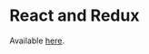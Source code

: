 # React and Redux

Available [here](https://www.freecodecamp.org/learn/front-end-libraries#react-and-redux).

